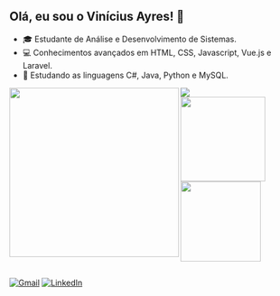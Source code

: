 ## Olá, eu sou o Vinícius Ayres! 👋
- 🎓 Estudante de Análise e Desenvolvimento de Sistemas.
- 💻 Conhecimentos avançados em HTML, CSS, Javascript, Vue.js e Laravel.
- 🚀 Estudando as linguagens C#, Java, Python e MySQL.

<img src="https://skillicons.dev/icons?i=html,css,js,vue,laravel,cs,java,python,mysql">

<img align="left" height="300em" src="https://github-readme-stats.vercel.app/api/top-langs/?username=vini-ayres&theme=tokyonight&layout=compact&langs_count=16">

<div align="left">
  <img height="150em" src="https://github-readme-stats.vercel.app/api?username=vini-ayres&theme=tokyonight&show_icons=true">
  <br> <!-- Line break added here -->
  <img height="142em" src="https://github-readme-streak-stats.herokuapp.com/?user=vini-ayres&theme=tokyonight&show_icons=true">
</div>

##

[![Gmail](https://img.shields.io/badge/Gmail-D14836?style=for-the-badge&logo=gmail&logoColor=white)](mailto:vini.na.ayres@gmail.com)
[![LinkedIn](https://img.shields.io/badge/LinkedIn-0077B5?style=for-the-badge&logo=linkedin&logoColor=white)](https://www.linkedin.com/in/vinicius-ayres/)
